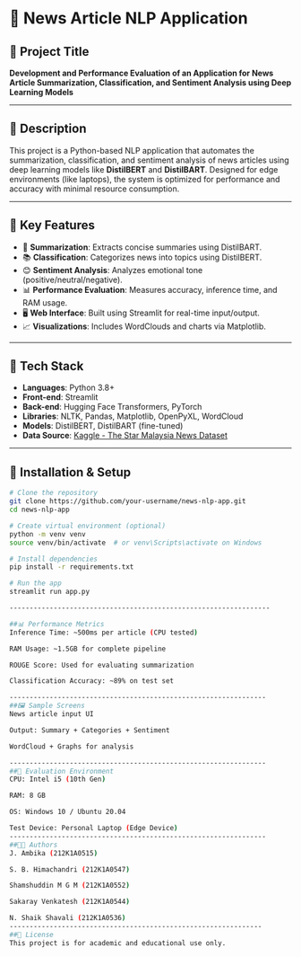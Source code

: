 # 📰 News Article NLP Application

## 🧠 Project Title
**Development and Performance Evaluation of an Application for News Article Summarization, Classification, and Sentiment Analysis using Deep Learning Models**

---

## 📘 Description
This project is a Python-based NLP application that automates the summarization, classification, and sentiment analysis of news articles using deep learning models like **DistilBERT** and **DistilBART**. Designed for edge environments (like laptops), the system is optimized for performance and accuracy with minimal resource consumption.

---

## 🎯 Key Features
- 📝 **Summarization**: Extracts concise summaries using DistilBART.
- 📚 **Classification**: Categorizes news into topics using DistilBERT.
- 😊 **Sentiment Analysis**: Analyzes emotional tone (positive/neutral/negative).
- 📊 **Performance Evaluation**: Measures accuracy, inference time, and RAM usage.
- 🖥️ **Web Interface**: Built using Streamlit for real-time input/output.
- 📈 **Visualizations**: Includes WordClouds and charts via Matplotlib.

---

## 🔧 Tech Stack
- **Languages**: Python 3.8+
- **Front-end**: Streamlit
- **Back-end**: Hugging Face Transformers, PyTorch
- **Libraries**: NLTK, Pandas, Matplotlib, OpenPyXL, WordCloud
- **Models**: DistilBERT, DistilBART (fine-tuned)
- **Data Source**: [Kaggle - The Star Malaysia News Dataset](https://www.kaggle.com/datasets)

---

## 🚀 Installation & Setup
```bash
# Clone the repository
git clone https://github.com/your-username/news-nlp-app.git
cd news-nlp-app

# Create virtual environment (optional)
python -m venv venv
source venv/bin/activate  # or venv\Scripts\activate on Windows

# Install dependencies
pip install -r requirements.txt

# Run the app
streamlit run app.py

-----------------------------------------------------------------

##📊 Performance Metrics
Inference Time: ~500ms per article (CPU tested)

RAM Usage: ~1.5GB for complete pipeline

ROUGE Score: Used for evaluating summarization

Classification Accuracy: ~89% on test set

----------------------------------------------------------------
##🖼️ Sample Screens
News article input UI

Output: Summary + Categories + Sentiment

WordCloud + Graphs for analysis

----------------------------------------------------------------
##🧪 Evaluation Environment
CPU: Intel i5 (10th Gen)

RAM: 8 GB

OS: Windows 10 / Ubuntu 20.04

Test Device: Personal Laptop (Edge Device)
----------------------------------------------------------------
##👨‍💻 Authors
J. Ambika (212K1A0515)

S. B. Himachandri (212K1A0547)

Shamshuddin M G M (212K1A0552)

Sakaray Venkatesh (212K1A0544)

N. Shaik Shavali (212K1A0536)
---------------------------------------------------------------
##📄 License
This project is for academic and educational use only.


